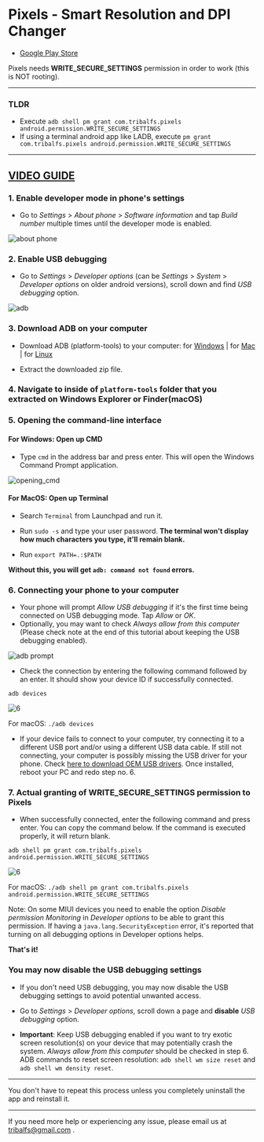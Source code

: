 # Pixels - Smart Resolution and DPI Changer
* [Google Play Store](https://play.google.com/store/apps/details?id=com.tribalfs.pixels)

Pixels needs **WRITE_SECURE_SETTINGS** permission in order to work (this is NOT rooting). 

----------------------
### TLDR

 * Execute `adb shell pm grant com.tribalfs.pixels android.permission.WRITE_SECURE_SETTINGS`
 * If using a terminal android app like LADB, execute `pm grant com.tribalfs.pixels android.permission.WRITE_SECURE_SETTINGS`

----------------------
[VIDEO GUIDE](https://youtu.be/hKxc8wqanxA)
----------------------
### 1. Enable developer mode in phone's settings

 * Go to _Settings_ > _About phone_ > _Software information_ and tap _Build number_ multiple times until the developer mode is enabled.

![about phone](about_phone2.jpg)

### 2. Enable USB debugging

 * Go to _Settings_ > _Developer options_ (can be _Settings_ > _System_ > _Developer options_ on older android versions), scroll down and find _USB debugging_ option.

![adb](usb_debugging.jpg)

### 3. Download ADB on your computer

 * Download ADB (platform-tools) to your computer:
    for [Windows](https://dl.google.com/android/repository/platform-tools-latest-windows.zip) |
    for [Mac](https://dl.google.com/android/repository/platform-tools-latest-darwin.zip) |
    for [Linux](https://dl.google.com/android/repository/platform-tools-latest-linux.zip)
    
 * Extract the downloaded zip file.

### 4. Navigate to inside of `platform-tools` folder that you extracted on  Windows Explorer or Finder(macOS)


### 5. Opening the command-line interface

#### For Windows: Open up CMD
  
 * Type `cmd` in the address bar and press enter.  This will open the Windows Command Prompt application.

![opening_cmd](opening_cmd.png)

#### For MacOS: Open up Terminal

 * Search `Terminal` from Launchpad and run it.

 * Run `sudo -s` and type your user password. **The terminal won't display how much characters you type, it'll remain blank.**

 * Run `export PATH=.:$PATH`

 **Without this, you will get `adb: command not found` errors.**


### 6. Connecting your phone to your computer

 * Your phone will prompt _Allow USB debugging_ if it's the first time being connected on USB debugging mode.  Tap _Allow_ or _OK_.
 * Optionally, you may want to check _Always allow from this computer_ (Please check note at the end of this tutorial about keeping the USB debugging enabled).


![adb prompt](usb_debugging_prompt.jpg)

 * Check the connection by entering the following command followed by an enter. It should show your device ID if successfully connected.

 ```adb devices```
 
 ![6](adb_devices.png)
 
For macOS:  ```./adb devices ```
 
  * If your device fails to connect to your computer, try connecting it to a different USB port and/or using a different USB data cable. If still not connecting, your computer is possibly missing the USB driver for your phone. Check [here to download OEM USB drivers](https://developer.android.com/studio/run/oem-usb#Drivers). Once installed, reboot your PC and redo step no. 6. 


### 7. Actual granting of WRITE_SECURE_SETTINGS permission to Pixels

 * When successfully connected, enter the following command and press enter. You can copy the command below.  If the command is executed properly, it will return blank.

 ```adb shell pm grant com.tribalfs.pixels android.permission.WRITE_SECURE_SETTINGS```

![6](write_secure_settings.png)

For macOS: ```./adb shell pm grant com.tribalfs.pixels android.permission.WRITE_SECURE_SETTINGS ```

Note: On some MIUI devices you need to enable the option _Disable permission Monitoring_ in _Developer options_ to be able to grant this permission.  If having a `java.lang.SecurityException` error, it's reported that turning on all debugging options in Developer options helps.

**That's it!**

### You may now disable the USB debugging settings

 * If you don't need USB debugging,  you may now disable the USB debugging settings to avoid potential unwanted access.

 * Go to _Settings_ > _Developer options_, scroll down a page and **disable** _USB debugging_ option.
 
 * **Important**: Keep  USB debugging enabled if you want to try exotic screen resolution(s) on your device that may potentially crash the system. _Always allow from this computer_ should be checked in step 6. ADB commands to reset screen resolution: `adb shell wm size reset` and `adb shell wm density reset`.


----------------------


You don't have to repeat this process unless you completely uninstall the app and reinstall it.

----------------------
If you need more help or experiencing any issue, please email us at tribalfs@gmail.com .

